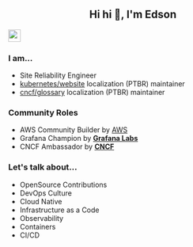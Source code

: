 <h2 align="center">Hi hi 👋, I'm Edson</h2>

<p><a href="https://www.linkedin.com/in/edsoncelio/"><img src="https://img.shields.io/badge/linkedin-%230077B5.svg?&style=for-the-badge&logo=linkedin&logoColor=white" height=25></a> 

### I am...
* Site Reliability Engineer
* [kubernetes/website](https://kubernetes.io/pt-br/) localization (PTBR) maintainer
* [cncf/glossary](https://github.com/cncf/glossary) localization (PTBR) maintainer

### Community Roles
* AWS Community Builder by [AWS](https://aws.amazon.com/pt/developer/community/community-builders/)
* Grafana Champion by **[Grafana Labs](https://grafana.com/community/champions/)**
* CNCF Ambassador by **[CNCF](https://www.cncf.io/)**


### Let's talk about...
* OpenSource Contributions
* DevOps Culture
* Cloud Native
* Infrastructure as a Code
* Observability
* Containers
* CI/CD 
